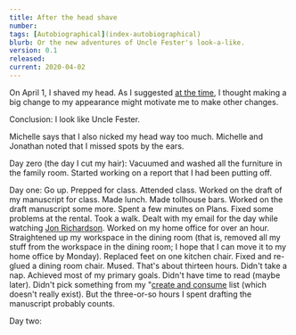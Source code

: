 ```yaml
---
title: After the head shave
number: 
tags: [Autobiographical](index-autobiographical)
blurb: Or the new adventures of Uncle Fester's look-a-like.
version: 0.1
released: 
current: 2020-04-02
---
```

On April 1, I shaved my head.  As I suggested [at the time](april-fools-2020),
I thought making a big change to my appearance might motivate me to make
other changes.

Conclusion: I look like Uncle Fester.

Michelle says that I also nicked my head way too much.  Michelle and
Jonathan noted that I missed spots by the ears.

Day zero (the day I cut my hair): Vacuumed and washed all the furniture
in the family room.  Started working on a report that I had been putting
off.

Day one: Go up.  Prepped for class.  Attended class.  Worked on the draft
of my manuscript for class.  Made lunch.  Made tollhouse bars.  Worked on
the draft manuscript some more.  Spent a few minutes on Plans.  Fixed some
problems at the rental.  Took a walk.  Dealt with my email for the day
while watching [Jon Richardson](joy-amidst-whatever-2020-03-16).  Worked
on my home office for over an hour.  Straightened up my workspace in the
dining room (that is, removed all my stuff from the workspace in the dining
room; I hope that I can move it to my home office by Monday).  Replaced
feet on one kitchen chair.  Fixed and re-glued a dining room chair.  Mused.
That's about thirteen hours.  Didn't take a nap.  Achieved most of my
primary goals.  Didn't have time to read (maybe later).  Didn't pick
something from my "[create and consume](create-consume-2020-03-09) list
(which doesn't really exist).  But the three-or-so hours I spent drafting
the manuscript probably counts.

Day two:
